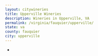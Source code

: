 ```yaml
---
layout: citywineries
title: Upperville Wineries
description: Wineries in Upperville, VA
permalink: /virginia/fauquier/upperville/
state: va
county: fauquier
city: upperville
---
```

-
